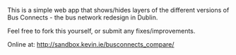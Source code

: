 This is a simple web app that shows/hides layers of the different versions of Bus Connects - the bus network redesign in Dublin.

Feel free to fork this yourself, or submit any fixes/improvements.

Online at:
http://sandbox.kevin.ie/busconnects_compare/
